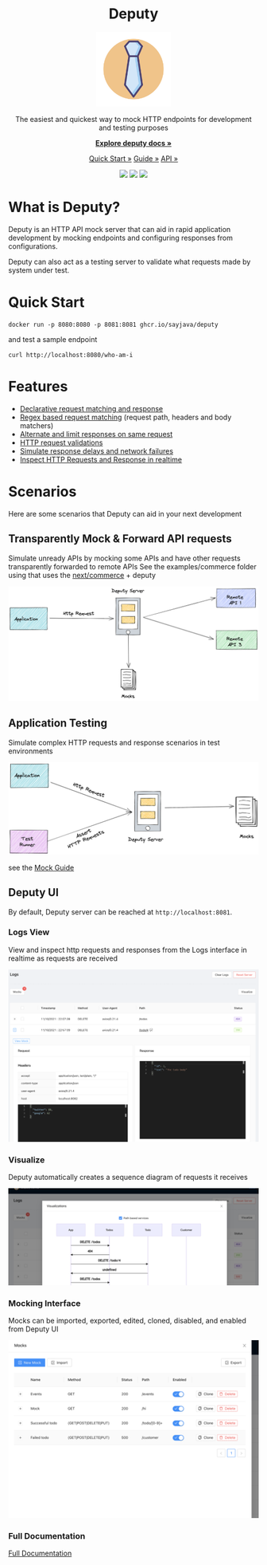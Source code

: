  <h1 align="center">Deputy</h1>
 <p align="center">
  <img src="ui/src/logo.svg" width="150">
 </p>
 <p align="center">
The easiest and quickest way to mock HTTP endpoints for development and testing purposes
 </p>
 <p align="center">
    <a href="https://sayjava.github.io/deputy/"><strong>Explore deputy docs »</strong></a>
 </p>
 <p align="center">
  <a href="https://sayjava.github.io/deputy/start">Quick Start »</a>
  <a href="https://sayjava.github.io/deputy/guide">Guide »</a>
  <a href="https://sayjava.github.io/deputy/api">API »</a>
 </p>
 <p align="center">
  <img src="https://github.com/sayjava/deputy/workflows/Build/badge.svg" />
  <img src="https://github.com/sayjava/deputy/workflows/Docs/badge.svg" />
  <img src="https://github.com/sayjava/deputy/workflows/Release/badge.svg" />
 </p>

# What is Deputy?

Deputy is an HTTP API mock server that can aid in rapid application development by mocking endpoints and configuring responses from configurations.

Deputy can also act as a testing server to validate what requests made by system under test.

# Quick Start

```shell
docker run -p 8080:8080 -p 8081:8081 ghcr.io/sayjava/deputy
```

and test a sample endpoint

```shell
curl http://localhost:8080/who-am-i
```

# Features

- [Declarative request matching and response](https://sayjava.github.io/deputy/guide)
- [Regex based request matching](https://sayjava.github.io/deputy/guide) (request path, headers and body matchers)
- [Alternate and limit responses on same request](https://sayjava.github.io/deputy/guide)
- [HTTP request validations](https://sayjava.github.io/deputy/assertions)
- [Simulate response delays and network failures](https://sayjava.github.io/deputy/guide)
- [Inspect HTTP Requests and Response in realtime](https://sayjava.github.io/deputy/start)


# Scenarios

Here are some scenarios that Deputy can aid in your next development

## Transparently Mock & Forward API requests

Simulate unready APIs by mocking some APIs and have other requests transparently forwarded to remote APIs
See the examples/commerce folder using that uses the [next/commerce](next/commerces) + deputy

![Dev](./docs/media/dev_environment.png)

## Application Testing

Simulate complex HTTP requests and response scenarios in test environments

![Test](./docs/media/test_environment.png)

see the [Mock Guide](http://sayjava.github.com/deputy)

## Deputy UI

By default, Deputy server can be reached at `http://localhost:8081`.

### Logs View

View and inspect http requests and responses from the Logs interface in realtime as requests are received

![Logs](./docs/media/logs.png)

### Visualize

Deputy automatically creates a sequence diagram of requests it receives

![Visualize](./docs/media/visualize.png)

### Mocking Interface

Mocks can be imported, exported, edited, cloned, disabled, and enabled from Deputy UI

![Mocking Interface](./docs/media/disable_mocks.png)

### Full Documentation

[Full Documentation](https://sayjava.github.io/deputy)
